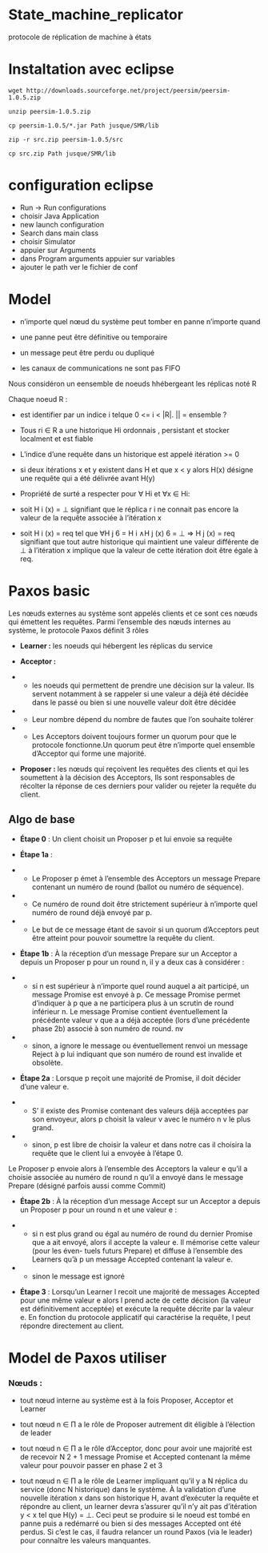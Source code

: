 # State_machine_replicator
protocole de réplication de machine à états

# Instaltation avec eclipse
```
wget http://downloads.sourceforge.net/project/peersim/peersim-1.0.5.zip

unzip peersim-1.0.5.zip

cp peersim-1.0.5/*.jar Path jusque/SMR/lib 

zip -r src.zip peersim-1.0.5/src

cp src.zip Path jusque/SMR/lib

```
# configuration eclipse

- Run -> Run configurations
- choisir Java Application
- new launch configuration 
- Search dans main class
- choisir Simulator
- appuier sur Arguments 
- dans Program arguments appuier sur variables
- ajouter le path ver le fichier de conf

# Model 

- n’importe quel nœud du système peut tomber en panne n’importe quand

- une panne peut être définitive ou temporaire

- un message peut être perdu ou dupliqué

- les canaux de communications ne sont pas FIFO

Nous considéron un eensemble de noeuds hhébergeant les réplicas noté R 

Chaque noeud R :
- est identifier par un indice i telque 0 <= i < |R|. || = ensemble ?

- Tous ri ∈ R a une historique Hi ordonnais , persistant  et stocker localment et est fiable

- L’indice d’une requête dans un historique est appelé itération >= 0

- si deux itérations x et y existent dans H et que x < y alors H(x) désigne une
requête qui a été délivrée avant H(y)

- Propriété de surté a respecter pour  ∀ Hi et ∀x ∈ Hi:
 
- soit H i (x) = ⊥ signifiant que le réplica r i ne connait pas encore la valeur de la
requête associée à l’itération x

- soit H i (x) = req tel que ∀H j 6 = H i ∧H j (x) 6 = ⊥ ⇒ H j (x) = req signifiant que tout
autre historique qui maintient une valeur différente de ⊥ à l’itération x implique
que la valeur de cette itération doit être égale à req.
# Paxos basic
Les nœuds externes au système sont appelés clients et ce sont ces nœuds qui
émettent les requêtes. Parmi l’ensemble des nœuds internes au système, le protocole Paxos
définit 3 rôles
- **Learner :** les noeuds qui hébergent les réplicas du service
- **Acceptor :** 
- - les noeuds qui permettent de prendre une décision sur la valeur. Ils
servent notamment à se rappeler si une valeur a déjà été décidée dans le passé ou
bien si une nouvelle valeur doit être décidée
- - Leur nombre dépend du nombre de
fautes que l’on souhaite tolérer

- - Les Acceptors doivent toujours former un quorum
pour que le protocole fonctionne.Un quorum peut être n’importe quel
ensemble d’Acceptor qui forme une majorité.
 

- **Proposer :** les nœuds qui reçoivent les requêtes des clients et qui les soumettent
à la décision des Acceptors, Ils sont responsables de récolter la réponse de ces
derniers pour valider ou rejeter la requête du client.


## Algo de base

- **Étape 0** : Un client choisit un Proposer p et lui envoie sa requête

- **Étape 1a** :
- -  Le Proposer p émet à l’ensemble des Acceptors un message Prepare
contenant un numéro de round (ballot ou numéro de séquence).

- - Ce
numéro de round doit être strictement supérieur à n’importe quel numéro de round
déjà envoyé par p.

- - Le but de ce message étant de savoir si un quorum d’Acceptors
peut être atteint pour pouvoir soumettre la requête du client.

- **Étape 1b** : À la réception d’un message Prepare sur un Acceptor a depuis un Proposer p pour un round n, il y a deux cas à considérer :

- - si n est supérieur à n’importe quel round auquel a ait participé, un message
Promise est envoyé à p. Ce message Promise permet d’indiquer à p que a
ne participera plus à un scrutin de round inférieur n. Le message Promise
contient éventuellement la précédente valeur v que a a déjà acceptée (lors d’une
précédente phase 2b) associé à son numéro de round. nv


- - sinon, a ignore le message ou éventuellement renvoi un message Reject à p lui
indiquant que son numéro de round est invalide et obsolète.

- **Étape 2a** : Lorsque p reçoit une majorité de Promise, il doit décider d’une valeur e.

- - S’ il existe des Promise contenant des valeurs déjà acceptées par son envoyeur,
alors p choisit la valeur v avec le numéro n v le plus grand.
- - sinon, p est libre de choisir la valeur et dans notre cas il choisira la requête que
le client lui a envoyée à l’étape 0.

Le Proposer p envoie alors à l’ensemble des Acceptors la valeur e qu’il a choisie
associée au numéro de round n qu’il a envoyé dans le message Prepare (désigné parfois aussi comme Commit)

- **Étape 2b** : À la réception d’un message Accept sur un Acceptor a depuis un Proposer
p pour un round n et une valeur e :

- - si n est plus grand ou égal au numéro de round du dernier Promise que a ait
envoyé, alors il accepte la valeur e. Il mémorise cette valeur (pour les éven-
tuels futurs Prepare) et diffuse à l’ensemble des Learners qu’à p un message
Accepted contenant la valeur e.

- - sinon le message est ignoré

- **Étape 3** : Lorsqu’un Learner l recoit une majorité de messages Accepted pour une
même valeur e alors l prend acte de cette décision (la valeur est définitivement
acceptée) et exécute la requête décrite par la valeur e. En fonction du protocole
applicatif qui caractérise la requête, l peut répondre directement au client.

# Model de Paxos utiliser

### Nœuds :
- tout nœud interne au système est à la fois Proposer, Acceptor
et Learner

- tout nœud n ∈ Π a le rôle de Proposer autrement dit éligible à l’élection de leader

- tout nœud n ∈ Π a le rôle d’Acceptor, donc pour avoir
une majorité est de recevoir N 2 + 1 message Promise et Accepted contenant la
même valeur pour pouvoir passer en phase 2 et 3

- tout nœud n ∈ Π a le rôle de Learner impliquant qu’il y a N réplica du service
(donc N historique) dans le système. À la validation d’une nouvelle itération x
dans son historique H, avant d’exécuter la requête et répondre au client, un learner
devra s’assurer qu’il n’y ait pas d’itération y < x tel que H(y) = ⊥. Ceci peut se
produire si le noeud est tombé en panne puis a redémarré ou bien si des messages
Accepted ont été perdus. Si c’est le cas, il faudra relancer un round Paxos (via le
leader) pour connaître les valeurs manquantes.